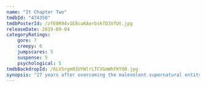 ```yaml
---
name: "It Chapter Two"
tmdbId: "474350"
tmdbPosterId: /zfE0R94v1E8cuKAerbskfD3VfUt.jpg
releaseDate: 2019-09-04
categoryRatings:
    gore: 7
    creepy: 6
    jumpscares: 5
    suspense: 5
    psychological: 5
tmdbBackdropId: /6LVSrgm83UYWlrLTCVGmWhFKYO0.jpg
synopsis: "27 years after overcoming the malevolent supernatural entity Pennywise, the former members of the Losers' Club, who have grown up and moved away from Derry, are brought back together by a devastating phone call."
---
```

